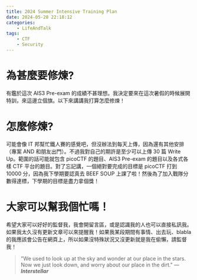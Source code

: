 ```yaml
---
title: 2024 Summer Intensive Training Plan
date: 2024-05-28 22:18:12
categories:
    - LifeAndTalk
tags:
    - CTF
    - Security
---
```


# 為甚麼要修煉?

有鑑於這次 AIS3 Pre-exam 的成績不甚理想。我決定要來在這次暑假的時候展開特訓，來這邊立個旗。以下來講講我打算怎麼修煉！

# 怎麼修煉?

可能會像 IT 邦幫忙鐵人賽的感覺吧，但沒辦法到每天上傳，因為還有其他安排（專案 AND 和朋友出門）。不過我對自己的期許是至少可以上傳 30 篇 Write Up。範圍的話可能就包含 picoCTF 的題目、AIS3 Pre-exam 的題目以及各式各樣 CTF 平台的題目。對了忘記講，一個絕對要完成的目標是 picoCTF 打到 10000 分，因為我下學期要認真去 BEEF SOUP 上課了啦！然後為了加入戰隊分數得達標，下學期的目標是盡力拿個獎！

# 大家可以幫我個忙嗎！

希望大家可以好好的監督我，我會開留言區，或是認識我的人也可以直接私訊我。如果我太久沒有更新文章可以來提醒我！如果我某段期間有事情、出去玩、blabla 的我應該會公告在網頁上，所以如果沒特殊狀況又沒更新就是我在偷懶，請監督我！

> "We used to look up at the sky and wonder at our place in the stars. Now we just look down, and worry about our place in the dirt." — **_Interstellar_**
